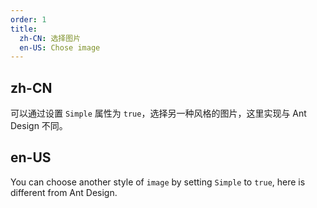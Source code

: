 ```yaml
---
order: 1
title:
  zh-CN: 选择图片
  en-US: Chose image
---
```


## zh-CN

可以通过设置 `Simple` 属性为 `true`，选择另一种风格的图片，这里实现与 Ant Design 不同。

## en-US

You can choose another style of `image` by setting `Simple` to `true`, here is different from Ant Design.
